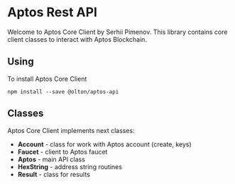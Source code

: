 # Aptos Rest API

Welcome to Aptos Core Client by Serhii Pimenov. This library contains core client classes to interact with Aptos Blockchain.

## Using
To install Aptos Core Client

```shell
npm install --save @olton/aptos-api
```

## Classes

Aptos Core Client implements next classes:

+ **Account** - class for work with Aptos account (create, keys)
+ **Faucet** - client to Aptos faucet
+ **Aptos** - main API class
+ **HexString** - address string routines
+ **Result** - class for results


